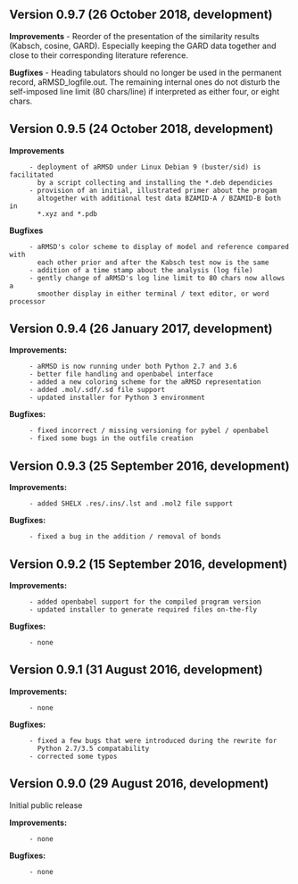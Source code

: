 Version     0.9.7 (26 October 2018, development)
------------------------

**Improvements**
          - Reorder of the presentation of the similarity results (Kabsch, 
            cosine, GARD).  Especially keeping the GARD data together and close
            to their corresponding literature reference.

**Bugfixes**
          - Heading tabulators should no longer be used in the permanent record,
            aRMSD_logfile.out.  The remaining internal ones do not disturb the
            self-imposed line limit (80 chars/line) if interpreted as either
            four, or eight chars.

Version     0.9.5 (24 October 2018, development)
------------------------

**Improvements**

         - deployment of aRMSD under Linux Debian 9 (buster/sid) is facilitated
           by a script collecting and installing the *.deb dependicies
         - provision of an initial, illustrated primer about the progam
           altogether with additional test data BZAMID-A / BZAMID-B both in 
           *.xyz and *.pdb

**Bugfixes**

         - aRMSD's color scheme to display of model and reference compared with
           each other prior and after the Kabsch test now is the same
         - addition of a time stamp about the analysis (log file)
         - gently change of aRMSD's log line limit to 80 chars now allows a
           smoother display in either terminal / text editor, or word processor


Version     0.9.4 (26 January 2017, development)
------------------------
     
**Improvements:**

         - aRMSD is now running under both Python 2.7 and 3.6
         - better file handling and openbabel interface
         - added a new coloring scheme for the aRMSD representation
         - added .mol/.sdf/.sd file support
         - updated installer for Python 3 environment
    
**Bugfixes:**

         - fixed incorrect / missing versioning for pybel / openbabel
         - fixed some bugs in the outfile creation


Version     0.9.3 (25 September 2016, development)
------------------------
     
**Improvements:**

         - added SHELX .res/.ins/.lst and .mol2 file support
    
**Bugfixes:**

         - fixed a bug in the addition / removal of bonds


Version     0.9.2 (15 September 2016, development)
------------------------
     
**Improvements:**

         - added openbabel support for the compiled program version
         - updated installer to generate required files on-the-fly
    
**Bugfixes:**

         - none


Version     0.9.1 (31 August 2016, development)
------------------------
     
**Improvements:**

         - none
    
**Bugfixes:**

         - fixed a few bugs that were introduced during the rewrite for
           Python 2.7/3.5 compatability
         - corrected some typos


Version     0.9.0 (29 August 2016, development)
------------------------
 Initial public release
    
**Improvements:**

         - none
    
**Bugfixes:**

         - none
